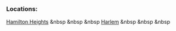 
### Locations:
[Hamilton Heights](https://abner-kahan.github.io/Hamilton-Heights-Citi-Bikes/)
&nbsp &nbsp &nbsp
[Harlem](https://samprasad20.github.io/honorsproject9/)
&nbsp &nbsp &nbsp
